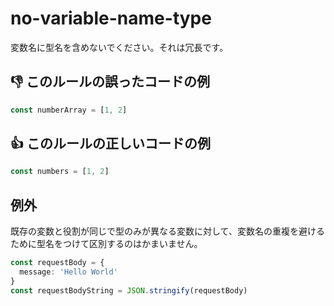 # no-variable-name-type

変数名に型名を含めないでください。それは冗長です。

## :thumbsdown: このルールの誤ったコードの例

```ts
const numberArray = [1, 2]
```

## :thumbsup: このルールの正しいコードの例

```ts
const numbers = [1, 2]
```

## 例外

既存の変数と役割が同じで型のみが異なる変数に対して、変数名の重複を避けるために型名をつけて区別するのはかまいません。

```ts
const requestBody = {
  message: 'Hello World'
}
const requestBodyString = JSON.stringify(requestBody)
```
